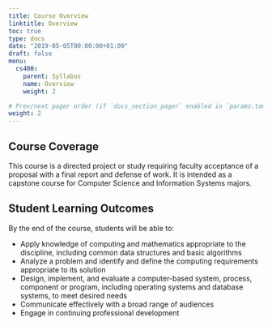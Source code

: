 ```yaml
---
title: Course Overview
linktitle: Overview
toc: true
type: docs
date: "2019-05-05T00:00:00+01:00"
draft: false
menu:
  cs400:
    parent: Syllabus
    name: Overview
    weight: 2

# Prev/next pager order (if `docs_section_pager` enabled in `params.toml`)
weight: 2
---
```


## Course Coverage

This course is a directed project or study requiring faculty acceptance of a proposal with a final report and defense of work. It is intended as a capstone course for Computer Science and Information Systems majors.

## Student Learning Outcomes

By the end of the course, students will be able to:

* Apply knowledge of computing and mathematics appropriate to the discipline, including common data structures and basic algorithms
* Analyze a problem and identify and define the computing requirements appropriate to its solution
* Design, implement, and evaluate a computer-based system, process, component or program, including operating systems and database systems, to meet desired needs
* Communicate effectively with a broad range of audiences
* Engage in continuing professional development
